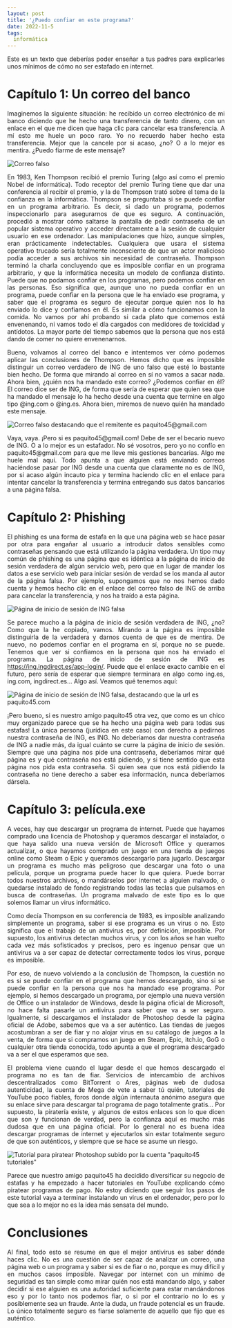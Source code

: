 ```yaml
---
layout: post
title: '¿Puedo confiar en este programa?'
date: 2022-11-5
tags:
  informática
---
```

<p style='text-align: justify;'>Este es un texto que deberías poder enseñar a tus padres para explicarles unos mínimos de cómo no ser estafado en internet.</p>

# Capítulo 1: Un correo del banco

<p style='text-align: justify;'>Imaginemos la siguiente situación: he recibido un correo electrónico de mi banco diciendo que he hecho una transferencia de tanto dinero, con un enlace en el que me dicen que haga clic para cancelar esa transferencia. A mí esto me huele un poco raro. Yo no recuerdo haber hecho esta transferencia. Mejor que la cancele por si acaso, ¿no? O a lo mejor es mentira. ¿Puedo fiarme de este mensaje?</p>

![Correo falso](https://raw.githubusercontent.com/asielorz/blog/master/images/correo-falso.png)

<p style='text-align: justify;'>En 1983, Ken Thompson recibió el premio Turing (algo así como el premio Nobel de informática). Todo receptor del premio Turing tiene que dar una conferencia al recibir el premio, y la de Thompson trató sobre el tema de la confianza en la informática. Thompson se preguntaba si se puede confiar en un programa arbitrario. Es decir, si dado un programa, podemos inspeccionarlo para asegurarnos de que es seguro. A continuación, procedió a mostrar cómo saltarse la pantalla de pedir contraseña de un popular sistema operativo y acceder directamente a la sesión de cualquier usuario en ese ordenador. Las manipulaciones que hizo, aunque simples, eran prácticamente indetectables. Cualquiera que usara el sistema operativo trucado sería totalmente inconsciente de que un actor malicioso podía acceder a sus archivos sin necesidad de contraseña. Thompson terminó la charla concluyendo que es imposible confiar en un programa arbitrario, y que la informática necesita un modelo de confianza distinto. Puede que no podamos confiar en los programas, pero podemos confiar en las personas. Eso significa que, aunque uno no pueda confiar en un programa, puede confiar en la persona que le ha enviado ese programa, y saber que el programa es seguro de ejecutar porque quien nos lo ha enviado lo dice y confiamos en él. Es similar a cómo funcionamos con la comida. No vamos por ahí probando si cada plato que comemos está envenenando, ni vamos todo el día cargados con medidores de toxicidad y antídotos. La mayor parte del tiempo sabemos que la persona que nos está dando de comer no quiere envenenarnos.</p>

<p style='text-align: justify;'>Bueno, volvamos al correo del banco e intentemos ver cómo podemos aplicar las conclusiones de Thompson. Hemos dicho que es imposible distinguir un correo verdadero de ING de uno falso que esté lo bastante bien hecho. De forma que mirando al correo en sí no vamos a sacar nada. Ahora bien, ¿quién nos ha mandado este correo? ¿Podemos confiar en él? El correo dice ser de ING, de forma que sería de esperar que quien sea que ha mandado el mensaje lo ha hecho desde una cuenta que termine en algo tipo @ing.com o @ing.es. Ahora bien, miremos de nuevo quién ha mandado este mensaje.</p>

![Correo falso destacando que el remitente es paquito45@gmail.com](https://raw.githubusercontent.com/asielorz/blog/master/images/correo-falso-remitente-destacado.png)

<p style='text-align: justify;'>Vaya, vaya. ¡Pero si es paquito45@gmail.com! Debe de ser el becario nuevo de ING. O a lo mejor es un estafador. No sé vosotros, pero yo no confío en paquito45@gmail.com para que me lleve mis gestiones bancarias. Algo me huele mal aquí. Todo apunta a que alguien está enviando correos haciéndose pasar por ING desde una cuenta que claramente no es de ING, por si acaso algún incauto pica y termina haciendo clic en el enlace para intentar cancelar la transferencia y termina entregando sus datos bancarios a una página falsa.</p>

# Capítulo 2: Phishing

<p style='text-align: justify;'>El phishing es una forma de estafa en la que una página web se hace pasar por otra para engañar al usuario a introducir datos sensibles como contraseñas pensando que está utilizando la página verdadera. Un tipo muy común de phishing es una página que es idéntica a la página de inicio de sesión verdadera de algún servicio web, pero que en lugar de mandar los datos a ese servicio web para iniciar sesión de verdad se los manda al autor de la página falsa. Por ejemplo, supongamos que no nos hemos dado cuenta y hemos hecho clic en el enlace del correo falso de ING de arriba para cancelar la transferencia, y nos ha traído a esta página.</p>

![Página de inicio de sesión de ING falsa](https://raw.githubusercontent.com/asielorz/blog/master/images/inicio-sesion-ing-falso.png)

<p style='text-align: justify;'>Se parece mucho a la página de inicio de sesión verdadera de ING, ¿no? Como que la he copiado, vamos. Mirando a la página es imposible distinguirla de la verdadera y darnos cuenta de que es de mentira. De nuevo, no podemos confiar en el programa en sí, porque no se puede. Tenemos que ver si confiamos en la persona que nos ha enviado el programa. La página de inicio de sesión de ING es <a href="https://ing.ingdirect.es/app-login/">https://ing.ingdirect.es/app-login/</a>. Puede que el enlace exacto cambie en el futuro, pero sería de esperar que siempre terminara en algo como ing.es, ing.com, ingdirect.es… Algo así. Veamos qué tenemos aquí:</p>

![Página de inicio de sesión de ING falsa, destacando que la url es paquito45.com](https://raw.githubusercontent.com/asielorz/blog/master/images/inicio-sesion-ing-falso-url-destacada.png)

<p style='text-align: justify;'>¡Pero bueno, si es nuestro amigo paquito45 otra vez, que como es un chico muy organizado parece que se ha hecho una página web para todas sus estafas! La única persona (jurídica en este caso) con derecho a pedirnos nuestra contraseña de ING, es ING. No deberíamos dar nuestra contraseña de ING a nadie más, da igual cuánto se curre la página de inicio de sesión. Siempre que una página nos pide una contraseña, deberíamos mirar qué página es y qué contraseña nos está pidiendo, y si tiene sentido que esta página nos pida esta contraseña. Si quien sea que nos está pidiendo la contraseña no tiene derecho a saber esa información, nunca deberíamos dársela.</p>

# Capítulo 3: película.exe

<p style='text-align: justify;'>A veces, hay que descargar un programa de internet. Puede que hayamos comprado una licencia de Photoshop y queramos descargar el instalador, o que haya salido una nueva versión de Microsoft Office y queramos actualizar, o que hayamos comprado un juego en una tienda de juegos online como Steam o Epic y queramos descargarlo para jugarlo. Descargar un programa es mucho más peligroso que descargar una foto o una película, porque un programa puede hacer lo que quiera. Puede borrar todos nuestros archivos, o mandárselos por internet a alguien malvado, o quedarse instalado de fondo registrando todas las teclas que pulsamos en busca de contraseñas. Un programa malvado de este tipo es lo que solemos llamar un virus informático.</p>

<p style='text-align: justify;'>Como decía Thompson en su conferencia de 1983, es imposible analizando simplemente un programa, saber si ese programa es un virus o no. Esto significa que el trabajo de un antivirus es, por definición, imposible. Por supuesto, los antivirus detectan muchos virus, y con los años se han vuelto cada vez más sofisticados y precisos, pero es ingenuo pensar que un antivirus va a ser capaz de detectar correctamente todos los virus, porque es imposible.</p>

<p style='text-align: justify;'>Por eso, de nuevo volviendo a la conclusión de Thompson, la cuestión no es si se puede confiar en el programa que hemos descargado, sino si se puede confiar en la persona que nos ha mandado ese programa. Por ejemplo, si hemos descargado un programa, por ejemplo una nueva versión de Office o un instalador de Windows, desde la página oficial de Microsoft, no hace falta pasarle un antivirus para saber que va a ser seguro. Igualmente, si descargamos el instalador de Photoshop desde la página oficial de Adobe, sabemos que va a ser auténtico. Las tiendas de juegos acostumbran a ser de fiar y no alojar virus en su catálogo de juegos a la venta, de forma que si compramos un juego en Steam, Epic, itch.io, GoG o cualquier otra tienda conocida, todo apunta a que el programa descargado va a ser el que esperamos que sea.</p>

<p style='text-align: justify;'>El problema viene cuando el lugar desde el que hemos descargado el programa no es tan de fiar. Servicios de intercambio de archivos descentralizados como BitTorrent o Ares, páginas web de dudosa autenticidad, la cuenta de Mega de vete a saber tú quién, tutoriales de YouTube poco fiables, foros donde algún internauta anónimo asegura que su enlace sirve para descargar tal programa de pago totalmente gratis… Por supuesto, la piratería existe, y algunos de estos enlaces son lo que dicen que son y funcionan de verdad, pero la confianza aquí es mucho más dudosa que en una página oficial. Por lo general no es buena idea descargar programas de internet y ejecutarlos sin estar totalmente seguro de que son auténticos, y siempre que se hace se asume un riesgo.</p>

![Tutorial para piratear Photoshop subido por la cuenta "paquito45 tutoriales"](https://raw.githubusercontent.com/asielorz/blog/master/images/tutorial-estafa.png)

<p style='text-align: justify;'>Parece que nuestro amigo paquito45 ha decidido diversificar su negocio de estafas y ha empezado a hacer tutoriales en YouTube explicando cómo piratear programas de pago. No estoy diciendo que seguir los pasos de este tutorial vaya a terminar instalando un virus en el ordenador, pero por lo que sea a lo mejor no es la idea más sensata del mundo.</p>

# Conclusiones

<p style='text-align: justify;'>Al final, todo esto se resume en que el mejor antivirus es saber dónde haces clic. No es una cuestión de ser capaz de analizar un correo, una página web o un programa y saber si es de fiar o no, porque es muy difícil y en muchos casos imposible. Navegar por internet con un mínimo de seguridad es tan simple como mirar quién nos está mandando algo, y saber decidir si ese alguien es una autoridad suficiente para estar mandándonos eso y por lo tanto nos podemos fiar, o si por el contrario no lo es y posiblemente sea un fraude. Ante la duda, un fraude potencial es un fraude. Lo único totalmente seguro es fiarse solamente de aquello que fijo que es auténtico.</p>
 
